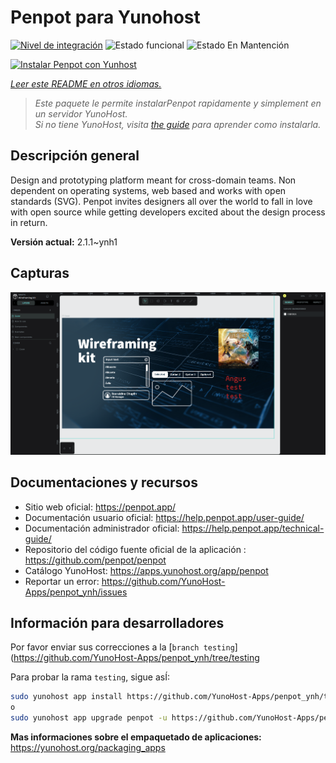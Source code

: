 <!--
Este archivo README esta generado automaticamente<https://github.com/YunoHost/apps/tree/master/tools/readme_generator>
No se debe editar a mano.
-->

# Penpot para Yunohost

[![Nivel de integración](https://dash.yunohost.org/integration/penpot.svg)](https://ci-apps.yunohost.org/ci/apps/penpot/) ![Estado funcional](https://ci-apps.yunohost.org/ci/badges/penpot.status.svg) ![Estado En Mantención](https://ci-apps.yunohost.org/ci/badges/penpot.maintain.svg)

[![Instalar Penpot con Yunhost](https://install-app.yunohost.org/install-with-yunohost.svg)](https://install-app.yunohost.org/?app=penpot)

*[Leer este README en otros idiomas.](./ALL_README.md)*

> *Este paquete le permite instalarPenpot rapidamente y simplement en un servidor YunoHost.*  
> *Si no tiene YunoHost, visita [the guide](https://yunohost.org/install) para aprender como instalarla.*

## Descripción general

Design and prototyping platform meant for cross-domain teams. Non dependent on operating systems, web based and works with open standards (SVG). Penpot invites designers all over the world to fall in love with open source while getting developers excited about the design process in return.

**Versión actual:** 2.1.1~ynh1

## Capturas

![Captura de Penpot](./doc/screenshots/penpot.png)

## Documentaciones y recursos

- Sitio web oficial: <https://penpot.app/>
- Documentación usuario oficial: <https://help.penpot.app/user-guide/>
- Documentación administrador oficial: <https://help.penpot.app/technical-guide/>
- Repositorio del código fuente oficial de la aplicación : <https://github.com/penpot/penpot>
- Catálogo YunoHost: <https://apps.yunohost.org/app/penpot>
- Reportar un error: <https://github.com/YunoHost-Apps/penpot_ynh/issues>

## Información para desarrolladores

Por favor enviar sus correcciones a la [`branch testing`](https://github.com/YunoHost-Apps/penpot_ynh/tree/testing

Para probar la rama `testing`, sigue asÍ:

```bash
sudo yunohost app install https://github.com/YunoHost-Apps/penpot_ynh/tree/testing --debug
o
sudo yunohost app upgrade penpot -u https://github.com/YunoHost-Apps/penpot_ynh/tree/testing --debug
```

**Mas informaciones sobre el empaquetado de aplicaciones:** <https://yunohost.org/packaging_apps>
